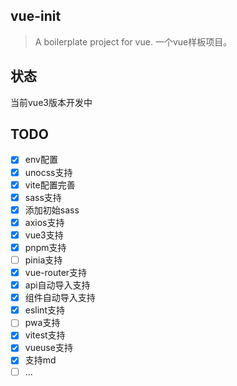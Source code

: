 ## vue-init

> A boilerplate project for vue. 一个vue样板项目。

## 状态

当前vue3版本开发中

## TODO

- [x] env配置
- [x] unocss支持
- [x] vite配置完善
- [x] sass支持
- [x] 添加初始sass
- [x] axios支持
- [x] vue3支持
- [x] pnpm支持
- [ ] pinia支持
- [x] vue-router支持
- [x] api自动导入支持
- [x] 组件自动导入支持
- [x] eslint支持
- [ ] pwa支持
- [x] vitest支持
- [x] vueuse支持
- [x] 支持md
- [ ] ...